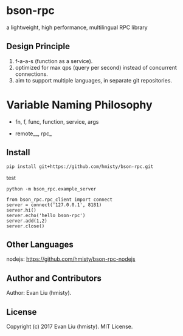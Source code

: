 # bson-rpc
a lightweight, high performance, multilingual RPC library

## Design Principle

1. f-a-a-s (function as a service).
2. optimized for max qps (query per second) instead of concurrent connections.
3. aim to support multiple languages, in separate git repositories.

# Variable Naming Philosophy

* fn, f, func, function, service, args

* remote\_\_, rpc\_


## Install

	pip install git+https://github.com/hmisty/bson-rpc.git

test

	python -m bson_rpc.example_server

```
from bson_rpc.rpc_client import connect
server = connect('127.0.0.1', 8181)
server.hi()
server.echo('hello bson-rpc')
server.add(1,2)
server.close()
```

## Other Languages

nodejs: https://github.com/hmisty/bson-rpc-nodejs

## Author and Contributors

Author: Evan Liu (hmisty).

## License
Copyright (c) 2017 Evan Liu (hmisty). MIT License.
